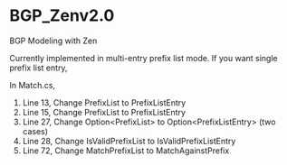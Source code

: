 # BGP_Zenv2.0
BGP Modeling with Zen

Currently implemented in multi-entry prefix list mode.
If you want single prefix list entry,

In Match.cs,

1. Line 13, Change PrefixList to PrefixListEntry
2. Line 15, Change PrefixList to PrefixListEntry
3. Line 27, Change Option\<PrefixList\> to Option\<PrefixListEntry\> (two cases)
4. Line 28, Change IsValidPrefixList to IsValidPrefixListEntry
5. Line 72, Change MatchPrefixList to MatchAgainstPrefix
